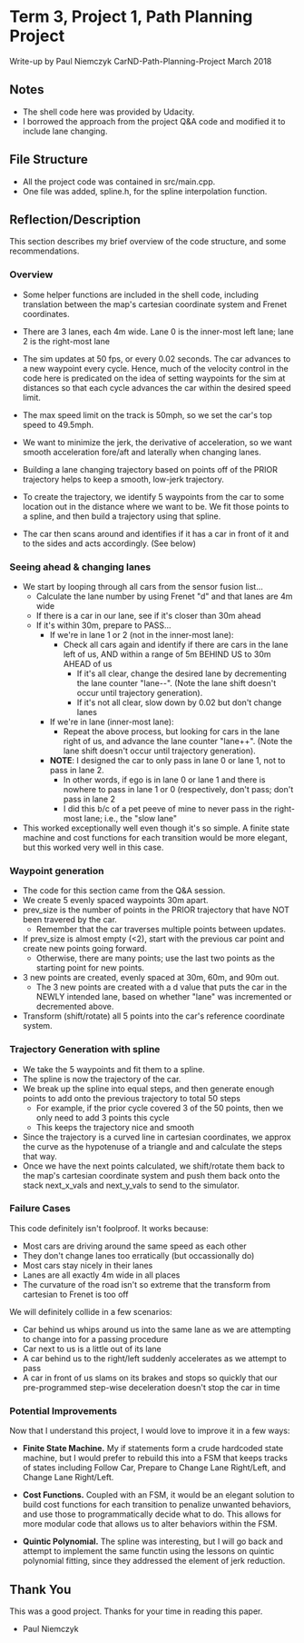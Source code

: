 # Term 3, Project 1, Path Planning Project
Write-up by Paul Niemczyk
CarND-Path-Planning-Project
March 2018
   
## Notes
* The shell code here was provided by Udacity.
* I borrowed the approach from the project Q&A code and modified it to include lane changing.


## File Structure 
* All the project code was contained in src/main.cpp.  
* One file was added, spline.h, for the spline interpolation function.


## Reflection/Description

This section describes my brief overview of the code structure, and some recommendations.

### Overview
* Some helper functions are included in the shell code, including translation between the map's cartesian coordinate system and Frenet coordinates.
* There are 3 lanes, each 4m wide. Lane 0 is the inner-most left lane; lane 2 is the right-most lane
* The sim updates at 50 fps, or every 0.02 seconds. The car advances to a new waypoint every cycle. Hence, much of the velocity control in the code here is predicated on the idea of setting waypoints for the sim at distances so that each cycle advances the car within the desired speed limit.
* The max speed limit on the track is 50mph, so we set the car's top speed to 49.5mph.
* We want to minimize the jerk, the derivative of acceleration, so we want smooth acceleration fore/aft and laterally when changing lanes.
* Building a lane changing trajectory based on points off of the PRIOR trajectory helps to keep a smooth, low-jerk trajectory.

* To create the trajectory, we identify 5 waypoints from the car to some location out in the distance where we want to be. We fit those points to a spline, and then build a trajectory using that spline. 
* The car then scans around and identifies if it has a car in front of it and to the sides and acts accordingly. (See below)


### Seeing ahead & changing lanes
* We start by looping through all cars from the sensor fusion list...
  * Calculate the lane number by using Frenet "d" and that lanes are 4m wide
  * If there is a car in our lane, see if it's closer than 30m ahead
  * If it's within 30m, prepare to PASS...
    * If we're in lane 1 or 2 (not in the inner-most lane):
      * Check all cars again and identify if there are cars in the lane left of us, AND within a range of 5m BEHIND US to 30m AHEAD of us
        * If it's all clear, change the desired lane by decrementing the lane counter "lane--". (Note the lane shift doesn't occur until trajectory generation).
        * If it's not all clear, slow down by 0.02 but don't change lanes
    * If we're in lane (inner-most lane):
      * Repeat the above process, but looking for cars in the lane right of us, and advance the lane counter "lane++". (Note the lane shift doesn't occur until trajectory generation).
    * **NOTE**: I designed the car to only pass in lane 0 or lane 1, not to pass in lane 2.
      * In other words, if ego is in lane 0 or lane 1 and there is nowhere to pass in lane 1 or 0 (respectively, don't pass; don't pass in lane 2
      * I did this b/c of a pet peeve of mine to never pass in the right-most lane; i.e., the "slow lane"
* This worked exceptionally well even though it's so simple. A finite state machine and cost functions for each transition would be more elegant, but this worked very well in this case.


### Waypoint generation
* The code for this section came from the Q&A session.
* We create 5 evenly spaced waypoints 30m apart.
* prev_size is the number of points in the PRIOR trajectory that have NOT been travered by the car.
  * Remember that the car traverses multiple points between updates.
* If prev_size is almost empty (<2), start with the previous car point and create new points going forward.
  * Otherwise, there are many points; use the last two points as the starting point for new points.
* 3 new points are created, evenly spaced at 30m, 60m, and 90m out.
  * The 3 new points are created with a d value that puts the car in the NEWLY intended lane, based on whether "lane" was incremented or decremented above.
* Transform (shift/rotate) all 5 points into the car's reference coordinate system.



### Trajectory Generation with spline
* We take the 5 waypoints and fit them to a spline.
* The spline is now the trajectory of the car.
* We break up the spline into equal steps, and then generate enough points to add onto the previous trajectory to total 50 steps
  * For example, if the prior cycle covered 3 of the 50 points, then we only need to add 3 points this cycle
  * This keeps the trajectory nice and smooth
* Since the trajectory is a curved line in cartesian coordinates, we approx the curve as the hypotenuse of a triangle and and calculate the steps that way.
* Once we have the next points calculated, we shift/rotate them back to the map's cartesian coordinate system and push them back onto the stack next_x_vals and next_y_vals to send to the simulator. 


### Failure Cases
This code definitely isn't foolproof. It works because:
* Most cars are driving around the same speed as each other
* They don't change lanes too erratically (but occassionally do)
* Most cars stay nicely in their lanes
* Lanes are all exactly 4m wide in all places
* The curvature of the road isn't so extreme that the transform from cartesian to Frenet is too off

We will definitely collide in a few scenarios:
* Car behind us whips around us into the same lane as we are attempting to change into for a passing procedure
* Car next to us is a little out of its lane
* A car behind us to the right/left suddenly accelerates as we attempt to pass
* A car in front of us slams on its brakes and stops so quickly that our pre-programmed step-wise deceleration doesn't stop the car in time



### Potential Improvements
Now that I understand this project, I would love to improve it in a few ways:
* **Finite State Machine.** My if statements form a crude hardcoded state machine, but I would prefer to rebuild this into a FSM that keeps tracks of states including Follow Car, Prepare to Change Lane Right/Left, and Change Lane Right/Left.

* **Cost Functions.** Coupled with an FSM, it would be an elegant solution to build cost functions for each transition to penalize unwanted behaviors, and use those to programmatically decide what to do.  This allows for more modular code that allows us to alter behaviors within the FSM.

* **Quintic Polynomial.** The spline was interesting, but I will go back and attempt to implement the same functin using the lessons on quintic polynomial fitting, since they addressed the element of jerk reduction. 

## Thank You
This was a good project. Thanks for your time in reading this paper.

- Paul Niemczyk



